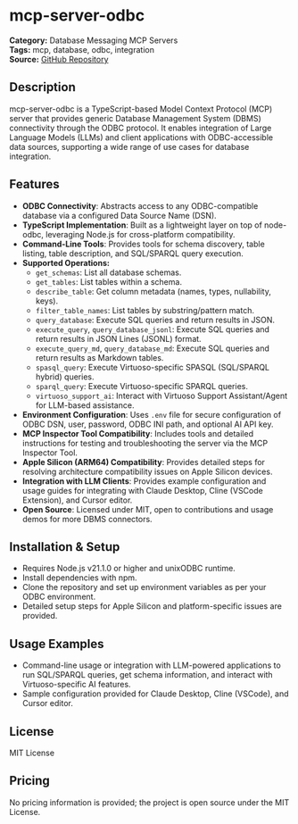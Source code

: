 # mcp-server-odbc

**Category:** Database Messaging MCP Servers  
**Tags:** mcp, database, odbc, integration  
**Source:** [GitHub Repository](https://github.com/OpenLinkSoftware/mcp-odbc-server)

## Description
mcp-server-odbc is a TypeScript-based Model Context Protocol (MCP) server that provides generic Database Management System (DBMS) connectivity through the ODBC protocol. It enables integration of Large Language Models (LLMs) and client applications with ODBC-accessible data sources, supporting a wide range of use cases for database integration.

## Features
- **ODBC Connectivity**: Abstracts access to any ODBC-compatible database via a configured Data Source Name (DSN).
- **TypeScript Implementation**: Built as a lightweight layer on top of node-odbc, leveraging Node.js for cross-platform compatibility.
- **Command-Line Tools**: Provides tools for schema discovery, table listing, table description, and SQL/SPARQL query execution.
- **Supported Operations:**
  - `get_schemas`: List all database schemas.
  - `get_tables`: List tables within a schema.
  - `describe_table`: Get column metadata (names, types, nullability, keys).
  - `filter_table_names`: List tables by substring/pattern match.
  - `query_database`: Execute SQL queries and return results in JSON.
  - `execute_query`, `query_database_jsonl`: Execute SQL queries and return results in JSON Lines (JSONL) format.
  - `execute_query_md`, `query_database_md`: Execute SQL queries and return results as Markdown tables.
  - `spasql_query`: Execute Virtuoso-specific SPASQL (SQL/SPARQL hybrid) queries.
  - `sparql_query`: Execute Virtuoso-specific SPARQL queries.
  - `virtuoso_support_ai`: Interact with Virtuoso Support Assistant/Agent for LLM-based assistance.
- **Environment Configuration**: Uses `.env` file for secure configuration of ODBC DSN, user, password, ODBC INI path, and optional AI API key.
- **MCP Inspector Tool Compatibility**: Includes tools and detailed instructions for testing and troubleshooting the server via the MCP Inspector Tool.
- **Apple Silicon (ARM64) Compatibility**: Provides detailed steps for resolving architecture compatibility issues on Apple Silicon devices.
- **Integration with LLM Clients**: Provides example configuration and usage guides for integrating with Claude Desktop, Cline (VSCode Extension), and Cursor editor.
- **Open Source**: Licensed under MIT, open to contributions and usage demos for more DBMS connectors.

## Installation & Setup
- Requires Node.js v21.1.0 or higher and unixODBC runtime.
- Install dependencies with npm.
- Clone the repository and set up environment variables as per your ODBC environment.
- Detailed setup steps for Apple Silicon and platform-specific issues are provided.

## Usage Examples
- Command-line usage or integration with LLM-powered applications to run SQL/SPARQL queries, get schema information, and interact with Virtuoso-specific AI features.
- Sample configuration provided for Claude Desktop, Cline (VSCode), and Cursor editor.

## License
MIT License

## Pricing
No pricing information is provided; the project is open source under the MIT License.
